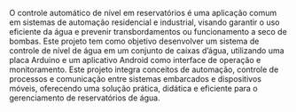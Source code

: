 O controle automático de nível em reservatórios é uma aplicação comum em sistemas de
automação residencial e industrial, visando garantir o uso eficiente da água e prevenir
transbordamentos ou funcionamento a seco de bombas. Este projeto tem como objetivo
desenvolver um sistema de controle de nível de água em um conjunto de caixas d’água,
utilizando uma placa Arduino e um aplicativo Android como interface de operação e
monitoramento.
Este projeto integra conceitos de automação, controle de processos e comunicação entre
sistemas embarcados e dispositivos móveis, oferecendo uma solução prática, didática e
eficiente para o gerenciamento de reservatórios de água.
